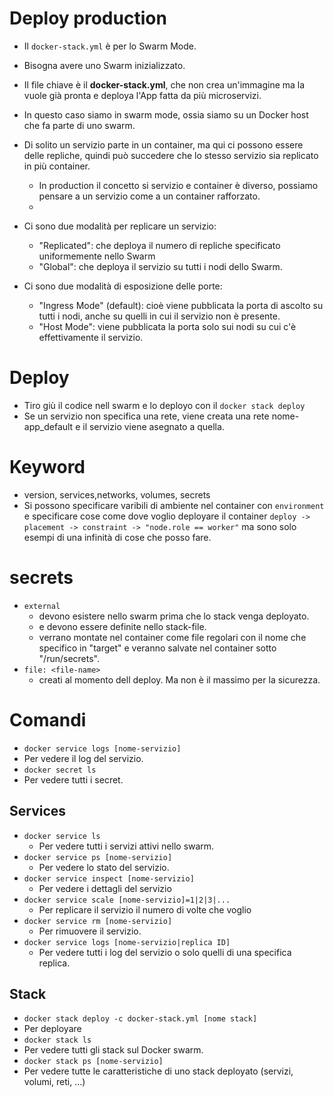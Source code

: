# Deploy production

* Il `docker-stack.yml` è per lo Swarm Mode.
* Bisogna avere uno Swarm inizializzato.
* Il file chiave è il __docker-stack.yml__, che non crea un'immagine ma la vuole già pronta e deploya l'App fatta da più
  microservizi.
* In questo caso siamo in swarm mode, ossia siamo su un Docker host che fa parte di uno swarm.
* Di solito un servizio parte in un container, ma qui ci possono essere delle repliche, quindi può succedere che lo
  stesso servizio sia replicato in più container.
    * In production il concetto si servizio e container è diverso, possiamo pensare a un servizio come a un container
      rafforzato.
    *
* Ci sono due modalità per replicare un servizio:
    * "Replicated": che deploya il numero di repliche specificato uniformemente nello Swarm
    * "Global": che deploya il servizio su tutti i nodi dello Swarm.

* Ci sono due modalità di esposizione delle porte:
    * "Ingress Mode" (default): cioè viene pubblicata la porta di ascolto su tutti i nodi, anche su quelli in cui il
      servizio non è presente.
    * "Host Mode": viene pubblicata la porta solo sui nodi su cui c'è effettivamente il servizio.

# Deploy
* Tiro giù il codice nell swarm e lo deployo con il `docker stack deploy`
* Se un servizio non specifica una rete, viene  creata una rete nome-app_default e il servizio viene asegnato a quella.

# Keyword
* version, services,networks, volumes, secrets
* Si possono specificare varibili di ambiente nel container con `environment` e specificare cose come dove voglio deployare il container `deploy -> placement -> constraint -> "node.role == worker"` ma sono solo esempi di una infinità di cose che posso fare.

# secrets
* `external` 
  * devono esistere nello swarm prima che lo stack venga deployato.
  * e devono essere definite nello stack-file.
  * verrano montate nel container come file regolari con il nome che specifico in "target" e veranno salvate nel container sotto "/run/secrets". 
* `file: <file-name>`
  * creati al momento dell deploy. Ma non è il massimo per la sicurezza.

# Comandi
* `docker service logs [nome-servizio]`
* Per vedere il log del servizio.
* `docker secret ls`
* Per vedere tutti i secret.

## Services

* `docker service ls`
    * Per vedere tutti i servizi attivi nello swarm.
* `docker service ps [nome-servizio]`
    * Per vedere lo stato del servizio.
* `docker service inspect [nome-servizio]`
    * Per vedere i dettagli del servizio
* `docker service scale [nome-servizio]=1|2|3|...`
    * Per replicare il servizio il numero di volte che voglio
* `docker service rm [nome-servizio]`
    * Per rimuovere il servizio.
* `docker service logs [nome-servizio|replica ID]`
    * Per vedere tutti i log del servizio o solo quelli di una specifica replica.

## Stack
* `docker stack deploy -c docker-stack.yml [nome stack]`
 * Per deployare 
* `docker stack ls`
* Per vedere tutti gli stack sul Docker swarm.
* `docker stack ps [nome-servizio]`
* Per vedere tutte le caratteristiche di uno stack deployato (servizi, volumi, reti, ...)

